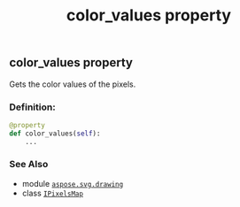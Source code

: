 ﻿---
title: color_values property
second_title: Aspose.SVG for Python via .NET API References
description: 
type: docs
weight: 60
url: /python-net/aspose.svg.drawing/ipixelsmap/color_values/
is_root: false
---

## color_values property


Gets the color values of the pixels.
### Definition:
```python
@property
def color_values(self):
    ...
```

### See Also
* module [`aspose.svg.drawing`](../../)
* class [`IPixelsMap`](/svg/python-net/aspose.svg.drawing/ipixelsmap)
